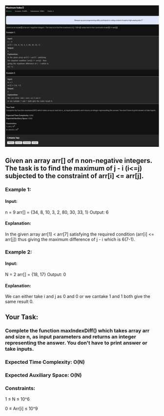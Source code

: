 ![Alt text](day3.png)


## Given an array arr[] of n non-negative integers. The task is to find the maximum of j - i (i<=j) subjected to the constraint of arr[i] <= arr[j].

### Example 1:

#### Input:
n = 9
arr[] = {34, 8, 10, 3, 2, 80, 30, 33, 1}
Output: 
6
#### Explanation: 
In the given array arr[1] < arr[7]  satisfying 
the required condition (arr[i] <= arr[j])  thus 
giving the maximum difference of j - i which is
6(7-1).

### Example 2:

#### Input:
N = 2
arr[] = {18, 17}
Output: 
0
#### Explanation: 
We can either take i and j as 0 and 0 
or we cantake 1 and 1 both give the same result 0.

## Your Task:
### Complete the function maxIndexDiff() which takes array arr and size n, as input parameters and returns an integer representing the answer. You don't have to print answer or take inputs. 

### Expected Time Complexity: O(N)
### Expected Auxiliary Space: O(N)

### Constraints:
1 ≤ N ≤ 10^6

0 ≤ Arr[i] ≤ 10^9
